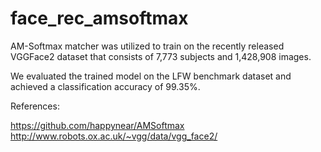# face_rec_amsoftmax

AM-Softmax matcher was utilized to train on the recently released VGGFace2 dataset that consists of 7,773 subjects and 1,428,908 images.

We evaluated the trained model on the LFW benchmark dataset and achieved a classification accuracy of 99.35%.

References:

https://github.com/happynear/AMSoftmax
http://www.robots.ox.ac.uk/~vgg/data/vgg_face2/
